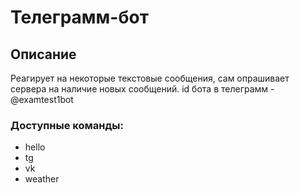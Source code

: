# Телеграмм-бот
## Описание
Реагирует на некоторые текстовые сообщения, сам опрашивает сервера на наличие новых сообщений.
id бота в телеграмм - @examtest1bot
### Доступные команды:
* hello
* tg
* vk
* weather
